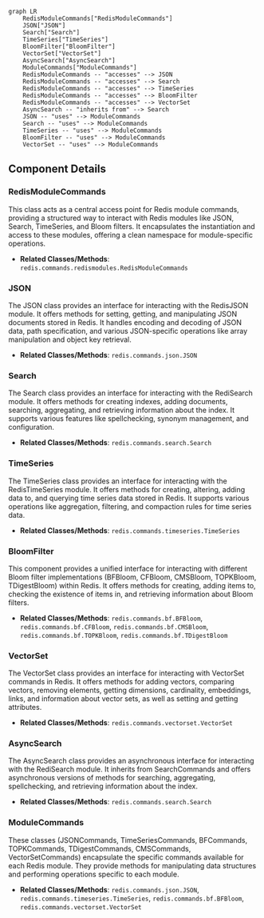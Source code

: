 ```mermaid
graph LR
    RedisModuleCommands["RedisModuleCommands"]
    JSON["JSON"]
    Search["Search"]
    TimeSeries["TimeSeries"]
    BloomFilter["BloomFilter"]
    VectorSet["VectorSet"]
    AsyncSearch["AsyncSearch"]
    ModuleCommands["ModuleCommands"]
    RedisModuleCommands -- "accesses" --> JSON
    RedisModuleCommands -- "accesses" --> Search
    RedisModuleCommands -- "accesses" --> TimeSeries
    RedisModuleCommands -- "accesses" --> BloomFilter
    RedisModuleCommands -- "accesses" --> VectorSet
    AsyncSearch -- "inherits from" --> Search
    JSON -- "uses" --> ModuleCommands
    Search -- "uses" --> ModuleCommands
    TimeSeries -- "uses" --> ModuleCommands
    BloomFilter -- "uses" --> ModuleCommands
    VectorSet -- "uses" --> ModuleCommands
```

## Component Details

### RedisModuleCommands
This class acts as a central access point for Redis module commands, providing a structured way to interact with Redis modules like JSON, Search, TimeSeries, and Bloom filters. It encapsulates the instantiation and access to these modules, offering a clean namespace for module-specific operations.
- **Related Classes/Methods**: `redis.commands.redismodules.RedisModuleCommands`

### JSON
The JSON class provides an interface for interacting with the RedisJSON module. It offers methods for setting, getting, and manipulating JSON documents stored in Redis. It handles encoding and decoding of JSON data, path specification, and various JSON-specific operations like array manipulation and object key retrieval.
- **Related Classes/Methods**: `redis.commands.json.JSON`

### Search
The Search class provides an interface for interacting with the RediSearch module. It offers methods for creating indexes, adding documents, searching, aggregating, and retrieving information about the index. It supports various features like spellchecking, synonym management, and configuration.
- **Related Classes/Methods**: `redis.commands.search.Search`

### TimeSeries
The TimeSeries class provides an interface for interacting with the RedisTimeSeries module. It offers methods for creating, altering, adding data to, and querying time series data stored in Redis. It supports various operations like aggregation, filtering, and compaction rules for time series data.
- **Related Classes/Methods**: `redis.commands.timeseries.TimeSeries`

### BloomFilter
This component provides a unified interface for interacting with different Bloom filter implementations (BFBloom, CFBloom, CMSBloom, TOPKBloom, TDigestBloom) within Redis. It offers methods for creating, adding items to, checking the existence of items in, and retrieving information about Bloom filters.
- **Related Classes/Methods**: `redis.commands.bf.BFBloom`, `redis.commands.bf.CFBloom`, `redis.commands.bf.CMSBloom`, `redis.commands.bf.TOPKBloom`, `redis.commands.bf.TDigestBloom`

### VectorSet
The VectorSet class provides an interface for interacting with VectorSet commands in Redis. It offers methods for adding vectors, comparing vectors, removing elements, getting dimensions, cardinality, embeddings, links, and information about vector sets, as well as setting and getting attributes.
- **Related Classes/Methods**: `redis.commands.vectorset.VectorSet`

### AsyncSearch
The AsyncSearch class provides an asynchronous interface for interacting with the RediSearch module. It inherits from SearchCommands and offers asynchronous versions of methods for searching, aggregating, spellchecking, and retrieving information about the index.
- **Related Classes/Methods**: `redis.commands.search.Search`

### ModuleCommands
These classes (JSONCommands, TimeSeriesCommands, BFCommands, TOPKCommands, TDigestCommands, CMSCommands, VectorSetCommands) encapsulate the specific commands available for each Redis module. They provide methods for manipulating data structures and performing operations specific to each module.
- **Related Classes/Methods**: `redis.commands.json.JSON`, `redis.commands.timeseries.TimeSeries`, `redis.commands.bf.BFBloom`, `redis.commands.vectorset.VectorSet`
